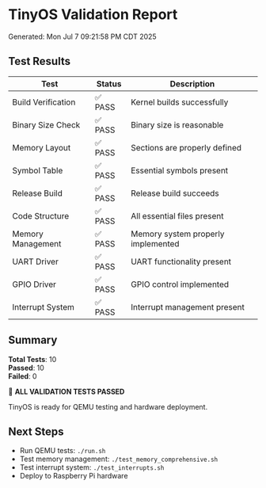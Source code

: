 # TinyOS Validation Report

Generated: Mon Jul  7 09:21:58 PM CDT 2025

## Test Results

| Test | Status | Description |
|------|--------|-------------|
| Build Verification | ✅ PASS | Kernel builds successfully |
| Binary Size Check | ✅ PASS | Binary size is reasonable |
| Memory Layout | ✅ PASS | Sections are properly defined |
| Symbol Table | ✅ PASS | Essential symbols present |
| Release Build | ✅ PASS | Release build succeeds |
| Code Structure | ✅ PASS | All essential files present |
| Memory Management | ✅ PASS | Memory system properly implemented |
| UART Driver | ✅ PASS | UART functionality present |
| GPIO Driver | ✅ PASS | GPIO control implemented |
| Interrupt System | ✅ PASS | Interrupt management present |

## Summary

**Total Tests**: 10  
**Passed**: 10  
**Failed**: 0  

🎉 **ALL VALIDATION TESTS PASSED**

TinyOS is ready for QEMU testing and hardware deployment.

## Next Steps

- Run QEMU tests: `./run.sh`
- Test memory management: `./test_memory_comprehensive.sh`
- Test interrupt system: `./test_interrupts.sh`
- Deploy to Raspberry Pi hardware

